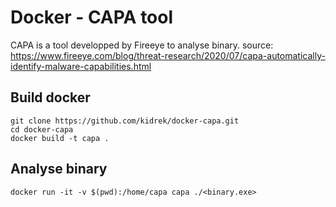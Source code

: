 
# Docker - CAPA tool

CAPA is a tool developped by Fireeye to analyse binary.
source: https://www.fireeye.com/blog/threat-research/2020/07/capa-automatically-identify-malware-capabilities.html

## Build docker

```
git clone https://github.com/kidrek/docker-capa.git
cd docker-capa
docker build -t capa .
```

## Analyse binary

```
docker run -it -v $(pwd):/home/capa capa ./<binary.exe>
```
